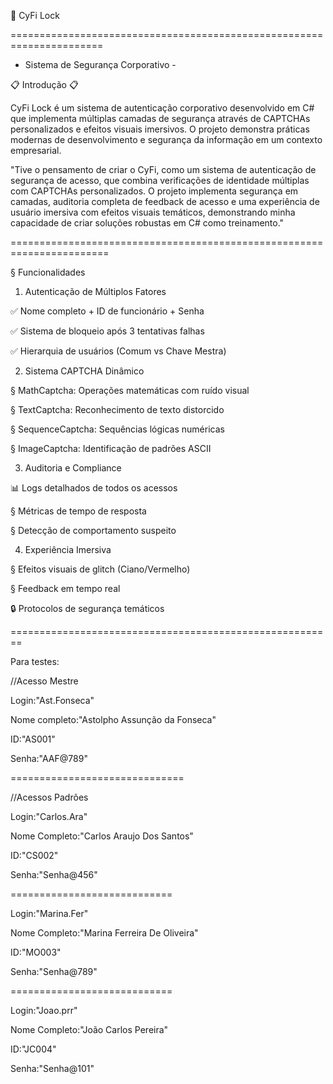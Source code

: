 ﻿🔐 CyFi Lock

======================================================================

- Sistema de Segurança Corporativo - 

📋 Introdução 📋

 CyFi Lock é um sistema de autenticação corporativo desenvolvido 
em C# que implementa múltiplas camadas de segurança através de 
CAPTCHAs personalizados e efeitos visuais imersivos.
O projeto demonstra práticas modernas de desenvolvimento e 
segurança da informação em um contexto empresarial.

"Tive o pensamento de criar o CyFi, como um sistema de autenticação de
segurança de acesso, que combina verificações de identidade múltiplas 
com CAPTCHAs personalizados. O projeto implementa segurança em camadas, 
auditoria completa de feedback de acesso e uma experiência de usuário 
imersiva com efeitos visuais temáticos, demonstrando minha capacidade
de criar soluções robustas em C# como treinamento."

=======================================================================

§ Funcionalidades

1. Autenticação de Múltiplos Fatores


✅ Nome completo + ID de funcionário + Senha

✅ Sistema de bloqueio após 3 tentativas falhas

✅ Hierarquia de usuários (Comum vs Chave Mestra)


2. Sistema CAPTCHA Dinâmico


§ MathCaptcha: Operações matemáticas com ruído visual

§ TextCaptcha: Reconhecimento de texto distorcido

§ SequenceCaptcha: Sequências lógicas numéricas

§ ImageCaptcha: Identificação de padrões ASCII


3. Auditoria e Compliance


📊 Logs detalhados de todos os acessos

§ Métricas de tempo de resposta

§ Detecção de comportamento suspeito


4. Experiência Imersiva


§ Efeitos visuais de glitch (Ciano/Vermelho)

§ Feedback em tempo real

🔒 Protocolos de segurança temáticos

========================================================

Para testes:

//Acesso Mestre

Login:"Ast.Fonseca" 

Nome completo:"Astolpho Assunção da Fonseca"

ID:"AS001"

Senha:"AAF@789"

==============================

//Acessos Padrões

Login:"Carlos.Ara"

Nome Completo:"Carlos Araujo Dos Santos"

ID:"CS002"

Senha:"Senha@456"

============================

Login:"Marina.Fer"

Nome Completo:"Marina Ferreira De Oliveira"

ID:"MO003"

Senha:"Senha@789"

============================

Login:"Joao.prr"

Nome Completo:"João Carlos Pereira"

ID:"JC004"

Senha:"Senha@101"


